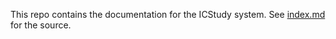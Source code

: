 This repo contains the documentation for the ICStudy system. See [index.md](index.md) for the source.

